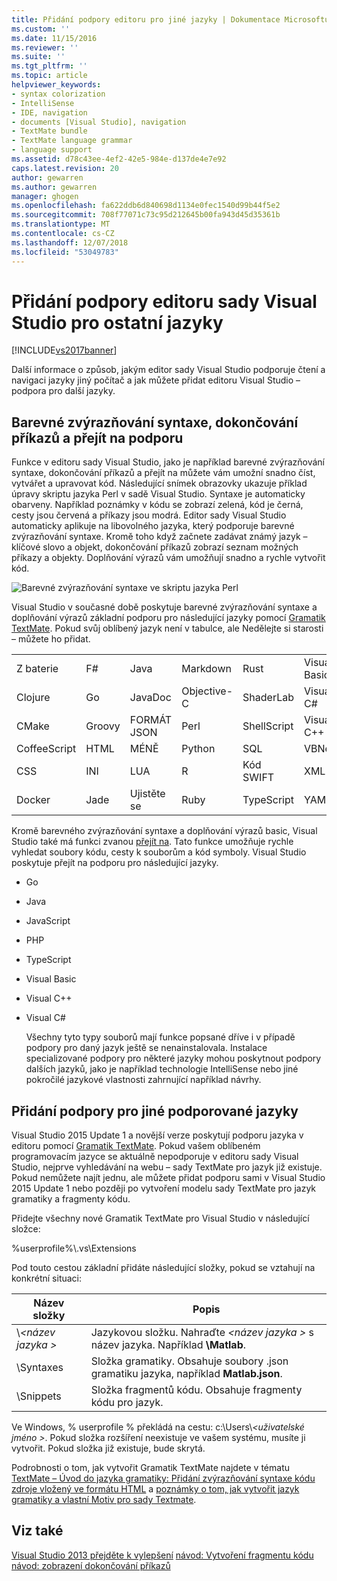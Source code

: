 ```yaml
---
title: Přidání podpory editoru pro jiné jazyky | Dokumentace Microsoftu
ms.custom: ''
ms.date: 11/15/2016
ms.reviewer: ''
ms.suite: ''
ms.tgt_pltfrm: ''
ms.topic: article
helpviewer_keywords:
- syntax colorization
- IntelliSense
- IDE, navigation
- documents [Visual Studio], navigation
- TextMate bundle
- TextMate language grammar
- language support
ms.assetid: d78c43ee-4ef2-42e5-984e-d137de4e7e92
caps.latest.revision: 20
author: gewarren
ms.author: gewarren
manager: ghogen
ms.openlocfilehash: fa622ddb6d840698d1134e0fec1540d99b44f5e2
ms.sourcegitcommit: 708f77071c73c95d212645b00fa943d45d35361b
ms.translationtype: MT
ms.contentlocale: cs-CZ
ms.lasthandoff: 12/07/2018
ms.locfileid: "53049783"
---
```

# <a name="adding-visual-studio-editor-support-for-other-languages"></a>Přidání podpory editoru sady Visual Studio pro ostatní jazyky
[!INCLUDE[vs2017banner](../includes/vs2017banner.md)]

Další informace o způsob, jakým editor sady Visual Studio podporuje čtení a navigaci jazyky jiný počítač a jak můžete přidat editoru Visual Studio – podpora pro další jazyky.

## <a name="syntax-colorization-statement-completion-and-navigate-to-support"></a>Barevné zvýrazňování syntaxe, dokončování příkazů a přejít na podporu
 Funkce v editoru sady Visual Studio, jako je například barevné zvýrazňování syntaxe, dokončování příkazů a přejít na můžete vám umožní snadno číst, vytvářet a upravovat kód. Následující snímek obrazovky ukazuje příklad úpravy skriptu jazyka Perl v sadě Visual Studio. Syntaxe je automaticky obarveny. Například poznámky v kódu se zobrazí zelená, kód je černá, cesty jsou červená a příkazy jsou modrá. Editor sady Visual Studio automaticky aplikuje na libovolného jazyka, který podporuje barevné zvýrazňování syntaxe. Kromě toho když začnete zadávat známý jazyk – klíčové slovo a objekt, dokončování příkazů zobrazí seznam možných příkazy a objekty. Doplňování výrazů vám umožňují snadno a rychle vytvořit kód.

 ![Barevné zvýrazňování syntaxe ve skriptu jazyka Perl](../ide/media/vside-perledit.png "VSIDE_PerlEdit")

 Visual Studio v současné době poskytuje barevné zvýrazňování syntaxe a doplňování výrazů základní podporu pro následující jazyky pomocí [Gramatik TextMate](https://manual.macromates.com/en/language_grammars). Pokud svůj oblíbený jazyk není v tabulce, ale Nedělejte si starosti – můžete ho přidat.

|||||||
|-|-|-|-|-|-|
|Z baterie|F#|Java|Markdown|Rust|Visual Basic|
|Clojure|Go|JavaDoc|Objective-C|ShaderLab|Visual C#|
|CMake|Groovy|FORMÁT JSON|Perl|ShellScript|Visual C++|
|CoffeeScript|HTML|MÉNĚ|Python|SQL|VBNet|
|CSS|INI|LUA|R|Kód SWIFT|XML|
|Docker|Jade|Ujistěte se|Ruby|TypeScript|YAML|

 Kromě barevného zvýrazňování syntaxe a doplňování výrazů basic, Visual Studio také má funkci zvanou [přejít na](https://blogs.msdn.microsoft.com/benwilli/2015/04/09/visual-studio-tip-3-use-navigate-to/). Tato funkce umožňuje rychle vyhledat soubory kódu, cesty k souborům a kód symboly. Visual Studio poskytuje přejít na podporu pro následující jazyky.

- Go

- Java

- JavaScript

- PHP

- TypeScript

- Visual Basic

- Visual C++

- Visual C#

  Všechny tyto typy souborů mají funkce popsané dříve i v případě podpory pro daný jazyk ještě se nenainstalovala. Instalace specializované podpory pro některé jazyky mohou poskytnout podpory dalších jazyků, jako je například technologie IntelliSense nebo jiné pokročilé jazykové vlastnosti zahrnující například návrhy.

## <a name="adding-support-for-non-supported-languages"></a>Přidání podpory pro jiné podporované jazyky
 Visual Studio 2015 Update 1 a novější verze poskytují podporu jazyka v editoru pomocí [Gramatik TextMate](https://manual.macromates.com/en/language_grammars). Pokud vašem oblíbeném programovacím jazyce se aktuálně nepodporuje v editoru sady Visual Studio, nejprve vyhledávání na webu – sady TextMate pro jazyk již existuje. Pokud nemůžete najít jednu, ale můžete přidat podporu sami v Visual Studio 2015 Update 1 nebo později po vytvoření modelu sady TextMate pro jazyk gramatiky a fragmenty kódu.

 Přidejte všechny nové Gramatik TextMate pro Visual Studio v následující složce:

 %userprofile%\\.vs\Extensions

 Pod touto cestou základní přidáte následující složky, pokud se vztahují na konkrétní situaci:

|Název složky|Popis|
|-----------------|-----------------|
|\\*\<název jazyka >*|Jazykovou složku. Nahraďte  *\<název jazyka >* s název jazyka. Například **\Matlab**.|
|\Syntaxes|Složka gramatiky. Obsahuje soubory .json gramatiku jazyka, například **Matlab.json**.|
|\Snippets|Složka fragmentů kódu. Obsahuje fragmenty kódu pro jazyk.|

 Ve Windows, % userprofile % překládá na cestu: c:\Users\\*\<uživatelské jméno >*. Pokud složka rozšíření neexistuje ve vašem systému, musíte ji vytvořit. Pokud složka již existuje, bude skrytá.

 Podrobnosti o tom, jak vytvořit Gramatik TextMate najdete v tématu [TextMate – Úvod do jazyka gramatiky: Přidání zvýrazňování syntaxe kódu zdroje vložený ve formátu HTML](https://developmentality.wordpress.com/2011/02/08/textmate-introduction-to-language-grammars/) a [poznámky o tom, jak vytvořit jazyk gramatiky a vlastní Motiv pro sady Textmate](https://benparizek.com/notebook/notes-on-how-to-create-a-language-grammar-and-custom-theme-for-a-textmate-bundle).

## <a name="see-also"></a>Viz také
 [Visual Studio 2013 přejděte k vylepšení](https://blogs.msdn.microsoft.com/mvpawardprogram/2013/10/22/visual-studio-2013-navigate-to-improvements/) [návod: Vytvoření fragmentu kódu](../ide/walkthrough-creating-a-code-snippet.md) [návod: zobrazení dokončování příkazů](../extensibility/walkthrough-displaying-statement-completion.md)
